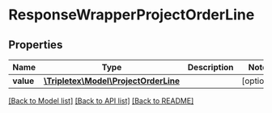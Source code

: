 # ResponseWrapperProjectOrderLine

## Properties
Name | Type | Description | Notes
------------ | ------------- | ------------- | -------------
**value** | [**\Tripletex\Model\ProjectOrderLine**](ProjectOrderLine.md) |  | [optional] 

[[Back to Model list]](../../README.md#documentation-for-models) [[Back to API list]](../../README.md#documentation-for-api-endpoints) [[Back to README]](../../README.md)

